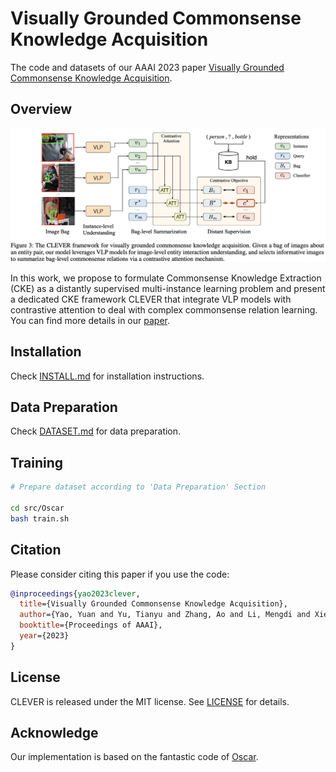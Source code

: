 # Visually Grounded Commonsense Knowledge Acquisition

The code and datasets of our AAAI 2023 paper [Visually Grounded Commonsense Knowledge Acquisition](https://not_available_yet).

## Overview

![CLEVER Framework](figs/framework.jpg)

In this work, we propose to formulate Commonsense Knowledge Extraction (CKE) as a distantly supervised multi-instance learning problem and present a dedicated CKE framework CLEVER that integrate VLP models with contrastive attention to deal with complex commonsense relation learning. You can find more details in our [paper](https://not_available_yet).


## Installation

Check [INSTALL.md](INSTALL.md) for installation instructions.

## Data Preparation

Check [DATASET.md](DATASET.md) for data preparation.

## Training

```sh
# Prepare dataset according to 'Data Preparation' Section

cd src/Oscar
bash train.sh
```



## Citation

Please consider citing this paper if you use the code:

```bib
@inproceedings{yao2023clever,
  title={Visually Grounded Commonsense Knowledge Acquisition},
  author={Yao, Yuan and Yu, Tianyu and Zhang, Ao and Li, Mengdi and Xie, Ruobing and Weber, Cornelius and Liu, Zhiyuan and Zheng, Haitao and Wermter, Stefan and Chua, Tat-Seng and Sun, Maosong},
  booktitle={Proceedings of AAAI},
  year={2023}
}
```

## License

CLEVER is released under the MIT license. See [LICENSE](LICENSE) for details.

## Acknowledge

Our implementation is based on the fantastic code of [Oscar](https://github.com/microsoft/Oscar).

